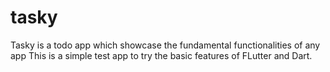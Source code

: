 # tasky

Tasky is a todo app which showcase the fundamental functionalities of any app
This is a simple test app to try the basic features of FLutter and Dart.
